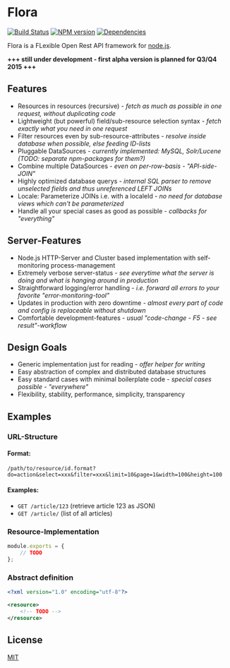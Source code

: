 Flora
=====

[![Build Status](https://travis-ci.org/godmodelabs/flora.svg?branch=master)](https://travis-ci.org/godmodelabs/flora)
[![NPM version](https://badge.fury.io/js/flora.svg)](https://www.npmjs.com/package/flora)
[![Dependencies](https://img.shields.io/david/godmodelabs/flora.svg)](https://david-dm.org/godmodelabs/flora)

Flora is a FLexible Open Rest API framework for [node.js](http://nodejs.org/).

**+++ still under development - first alpha version is planned for Q3/Q4 2015 +++**


Features
--------

- Resources in resources (recursive) - *fetch as much as possible in one request, without duplicating code*
- Lightweight (but powerful) field/sub-resource selection syntax - *fetch exactly what you need in one request*
- Filter resources even by sub-resource-attributes - *resolve inside database when possible, else feeding ID-lists*
- Pluggable DataSources - *currently implemented: MySQL, Solr/Lucene (TODO: separate npm-packages for them?)*
- Combine multiple DataSources - *even on per-row-basis - "API-side-JOIN"*
- Highly optimized database querys - *internal SQL parser to remove unselected fields and thus unreferenced LEFT JOINs*
- Locale: Parameterize JOINs i.e. with a localeId - *no need for database views which can't be parameterized*
- Handle all your special cases as good as possible - *callbacks for "everything"*


Server-Features
---------------

- Node.js HTTP-Server and Cluster based implementation with self-monitoring process-management
- Extremely verbose server-status - *see everytime what the server is doing and what is hanging around in production*
- Straightforward logging/error handling - *i.e. forward all errors to your favorite "error-monitoring-tool"*
- Updates in production with zero downtime - *almost every part of code and config is replaceable without shutdown*
- Comfortable development-features - *usual "code-change - F5 - see result"-workflow*


Design Goals
------------

- Generic implementation just for reading - *offer helper for writing*
- Easy abstraction of complex and distributed database structures
- Easy standard cases with minimal boilerplate code - *special cases possible - "everywhere"*
- Flexibility, stability, performance, simplicity, transparency


Examples
--------

### URL-Structure

#### Format:

```
/path/to/resource/id.format?do=action&select=xxx&filter=xxx&limit=10&page=1&width=100&height=100
```

#### Examples:

- `GET /article/123` (retrieve article 123 as JSON)
- `GET /article/` (list of all articles)


### Resource-Implementation

```js
module.exports = {
    // TODO
};
```

### Abstract definition

```xml
<?xml version="1.0" encoding="utf-8"?>

<resource>
    <!-- TODO -->
</resource>
```


License
-------

[MIT](LICENSE)
